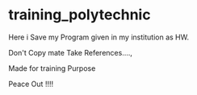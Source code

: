 # training_polytechnic

Here i Save my Program given in my institution as HW.

Don't Copy mate Take References....,

Made for training Purpose

Peace Out !!!!
